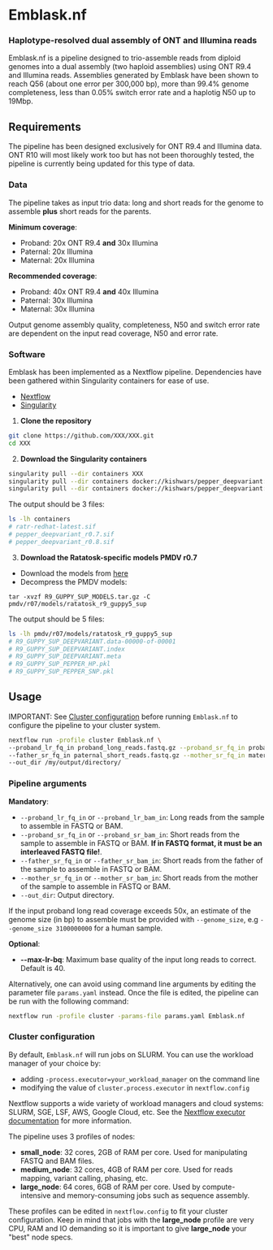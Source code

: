 # Emblask.nf #

### Haplotype-resolved dual assembly of ONT and Illumina reads ###

Emblask.nf is a pipeline designed to trio-assemble reads from diploid genomes into a dual assembly (two haploid assemblies) using ONT R9.4 and Illumina reads. Assemblies generated by Emblask have been shown to reach Q56 (about one error per 300,000 bp), more than 99.4% genome completeness, less than 0.05% switch error rate and a haplotig N50 up to 19Mbp.

## Requirements ##

The pipeline has been designed exclusively for ONT R9.4 and Illumina data. ONT R10 will most likely work too but has not been thoroughly tested, the pipeline is currently being updated for this type of data.

### Data ###

The pipeline takes as input trio data: long and short reads for the genome to assemble **plus** short reads for the parents.

**Minimum coverage**:
* Proband: 20x ONT R9.4 **and** 30x Illumina
* Paternal: 20x Illumina
* Maternal: 20x Illumina

**Recommended coverage**:
* Proband: 40x ONT R9.4 **and** 40x Illumina
* Paternal: 30x Illumina
* Maternal: 30x Illumina

Output genome assembly quality, completeness, N50 and switch error rate are dependent on the input read coverage, N50 and error rate.

### Software ###

Emblask has been implemented as a Nextflow pipeline. Dependencies have been gathered within Singularity containers for ease of use.

* [Nextflow](https://www.nextflow.io/)
* [Singularity](https://apptainer.org/)

1. **Clone the repository**
  ```bash
  git clone https://github.com/XXX/XXX.git
  cd XXX
  ```

2. **Download the Singularity containers**
  ```bash
  singularity pull --dir containers XXX
  singularity pull --dir containers docker://kishwars/pepper_deepvariant:r0.8
  singularity pull --dir containers docker://kishwars/pepper_deepvariant:r0.7
  ```

  The output should be 3 files:
  ```bash
  ls -lh containers
  # ratr-redhat-latest.sif
  # pepper_deepvariant_r0.7.sif
  # pepper_deepvariant_r0.8.sif
  ```

3. **Download the Ratatosk-specific models PMDV r0.7**

- Download the models from [here](https://drive.google.com/file/d/1AbkKIGY19xbnvVI6PUF_R4YhVOLeXiZw/view?usp=sharing)
- Decompress the PMDV models:
```
tar -xvzf R9_GUPPY_SUP_MODELS.tar.gz -C pmdv/r07/models/ratatosk_r9_guppy5_sup
```

The output should be 5 files:
```bash
ls -lh pmdv/r07/models/ratatosk_r9_guppy5_sup
# R9_GUPPY_SUP_DEEPVARIANT.data-00000-of-00001
# R9_GUPPY_SUP_DEEPVARIANT.index
# R9_GUPPY_SUP_DEEPVARIANT.meta
# R9_GUPPY_SUP_PEPPER_HP.pkl
# R9_GUPPY_SUP_PEPPER_SNP.pkl
```

## Usage ##

IMPORTANT: See [Cluster configuration](#cluster-configuration) before running `Emblask.nf` to configure the pipeline to your cluster system.

```bash
nextflow run -profile cluster Emblask.nf \
--proband_lr_fq_in proband_long_reads.fastq.gz --proband_sr_fq_in proband_short_reads.fastq.gz \
--father_sr_fq_in paternal_short_reads.fastq.gz --mother_sr_fq_in maternal_short_reads.fastq.gz \
--out_dir /my/output/directory/
```

### Pipeline arguments

**Mandatory**:
- `--proband_lr_fq_in` or `--proband_lr_bam_in`: Long reads from the sample to assemble in FASTQ or BAM.
- `--proband_sr_fq_in` or `--proband_sr_bam_in`: Short reads from the sample to assemble in FASTQ or BAM. **If in FASTQ format, it must be an interleaved FASTQ file!**.
- `--father_sr_fq_in` or `--father_sr_bam_in`: Short reads from the father of the sample to assemble in FASTQ or BAM.
- `--mother_sr_fq_in` or `--mother_sr_bam_in`: Short reads from the mother of the sample to assemble in FASTQ or BAM.
- `--out_dir`: Output directory.

If the input proband long read coverage exceeds 50x, an estimate of the genome size (in bp) to assemble must be provided with `--genome_size`, e.g `--genome_size 3100000000` for a human sample.

**Optional**:
- **--max-lr-bq**: Maximum base quality of the input long reads to correct. Default is 40.

Alternatively, one can avoid using command line arguments by editing the parameter file `params.yaml` instead. Once the file is edited, the pipeline can be run with the following command:
```bash
nextflow run -profile cluster -params-file params.yaml Emblask.nf
```

### Cluster configuration

By default, `Emblask.nf` will run jobs on SLURM. You can use the workload manager of your choice by:
- adding `-process.executor=your_workload_manager` on the command line
- modifying the value of `cluster.process.executor` in `nextflow.config`

Nextflow supports a wide variety of workload managers and cloud systems: SLURM, SGE, LSF, AWS, Google Cloud, etc. See the [Nextflow executor documentation](https://www.nextflow.io/docs/latest/executor.html) for more information.

The pipeline uses 3 profiles of nodes:
- **small_node**: 32 cores, 2GB of RAM per core. Used for manipulating FASTQ and BAM files.
- **medium_node**: 32 cores, 4GB of RAM per core. Used for reads mapping, variant calling, phasing, etc.
- **large_node**: 64 cores, 6GB of RAM per core. Used by compute-intensive and memory-consuming jobs such as sequence assembly.

These profiles can be edited in `nextflow.config` to fit your cluster configuration. Keep in mind that jobs with the **large_node** profile are very CPU, RAM and IO demanding so it is important to give **large_node** your "best" node specs.
